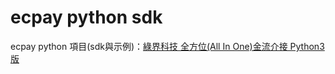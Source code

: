 # ecpay python sdk
ecpay python 項目(sdk與示例)：[綠界科技 全方位(All In One)金流介接 Python3版](https://github.com/ECPay/ECPayAIO_Python/tree/master)
